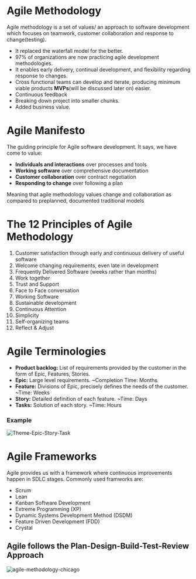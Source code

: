 # Agile Methodology

Agile methodology is a set of values/ an approach to software development which focuses on teamwork, customer collaboration and response to change(testing).

- It replaced the waterfall model for the better.
- 97% of organizations are now practicing agile development methodologies.
- It enables early delivery, continual development, and flexibility regarding response to changes.
- Cross functional teams can develop and iterate, producing minimum viable products **MVPs**(will be discussed later on) easier.
- Continuous feedback
- Breaking down project into smaller chunks.
- Added business value.

# Agile Manifesto
The guiding principle for Agile software development. It says, we have come to value: 
- **Individuals and interactions** over processes and tools
- **Working software** over comprehensive documentation
- **Customer collaboration** over contract negotiation
- **Responding to change** over following a plan

Meaning that agile methodology values change and collaboration as compared to preplanned, documented traditional models

# The 12 Principles of Agile Methodology
1. Customer satisfaction through early and continuous delivery of useful software
2. Welcome changing requirements, even late in development
3. Frequently Delivered Software (weeks rather than months)
4. Work together
5. Trust and Support
6. Face to Face conversation
7. Working Software
8. Sustainable development
9. Continuous Attention
10. Simplicity 
11. Self-organizing teams
12. Reflect & Adjust

# Agile Terminologies

- **Product backlog:** List of requirements provided by the customer in the form of Epic, Features, Stories.
- **Epic:** Large level requirements. ~Completion Time: Months
- **Feature:** Divisions of Epic, precisely defines the needs of the customer. ~Time: Weeks
- **Story:** Detailed definition of each feature. ~Time: Days
- **Tasks:** Solution of each story. ~Time: Hours

### Example

![Theme-Epic-Story-Task](https://user-images.githubusercontent.com/128154979/226675807-abd4e553-e3bb-40c8-9aa0-646742eeab0d.jpg)

# Agile Frameworks
Agile provides us with a framework where continuous improvements happen in SDLC stages. Commonly used framworks are:

- Scrum
- Lean
- Kanban Software Development
- Extreme Programming (XP)
- Dynamic Systems Development Method (DSDM)
- Feature Driven Development (FDD)
- Crystal

## Agile follows the Plan-Design-Build-Test-Review Approach


![agile-methodology-chicago](https://user-images.githubusercontent.com/128154979/226672277-e916641d-0b93-43cd-a9ea-78a5d55f9aaf.png)
